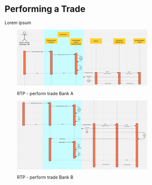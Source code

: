 # Performing a Trade

Lorem ipsum

<figure><img src="../.gitbook/assets/rtp-perform-trade-0.webp" alt=""><figcaption><p>RTP - perform trade Bank A</p></figcaption></figure>

<figure><img src="../.gitbook/assets/rtp-perform-trade-1.webp" alt=""><figcaption><p>RTP - perform trade Bank B</p></figcaption></figure>
